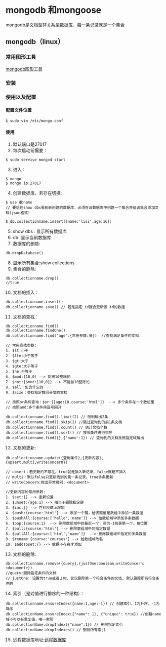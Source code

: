 # mongodb 和mongoose

mongodb是文档型非关系型数据库，每一条记录就是一个集合

## mongodb（linux）

### 常用图形工具

[mongodb图形工具](https://robomongo.org)

### 安装

### 使用以及配置

#### 配置文件位置

```shell
$ sudo vim /etc/mongo.conf
```

#### 使用

1. 默认端口是27017
2. 每次启动前需要：
```shell
$ sudo servive mongod start
```
3. 进入：
```shell
$ mongo
$ mongo ip:27017
```
4. 创建数据库，若存在切换:

```shell
$ use dbname
// 要想在show dbs看到新创建的数据库，必须在该数据库中创建一个集合并给该集合添加文档(json格式)

$ db.collectionname.insert({name:'lisi',age:16})
```
5. show dbs : 显示所有数据库
6. db: 显示当前数据库
7. 数据库的删除:
```shell
db.dropDatabase()
```
8. 显示所有集合:show collections
9. 集合的删除:
```shell
db.collectionname.drop()
//true
```
10. 文档的插入：
```
db.collectionname.insert()
db.collectionname.save() // 若是指定_id就会更新该_id的数据
```
11. 文档的查找：
```
db.collectionname.find()
db.collectionname.findOne()
db.collectionname.find('age':{常用参数:值})  //查找满足条件的文档

// 常用查找参数:
1. $lt:小于
2. $lte:小于等于
3. $gt:大于
4. $gte:大于等于
5. $ne:不等于
6. $mod:[10,0] --> 能被10整除的
7. $not:{$mod:[10,0]} --> 不能被10整除的
8. $all：包含什么的
9. $size：查找指定数组长度的文档

// 按照or条件查询：$or:{[age:10,course:'html']}  --> 多个条件在一个数组里
// 按照and:多个条件用逗号隔开

db.collectionname.find().limit(2) // 限制输出2条
db.collectionname.find().skip(1) //跳过查询到的前1条文档
db.collectionname.find().count() // 统计文档个数
db.collectionname.find().sort() // 按照条件进行排序
db.collectionname.find({},{'name':1}) // 查询到的文档按照指定域输出
```
12. 文档的更新:
```
db.collectionname.update({查询条件},{更新内容},{upsert,multi,writeConcern})

// upsert：若更新的不存在，true就是插入新记录，false就是不插入
// multi：默认false只更新找到的第一条记录，true多条更新
// writeConcern:抛出异常级别，<document>

//更新内容的常用参数:
1. $set:{} --> 重新设置
2. $unset:{age:1} --> 相当于删除指定键
3. $inc:{} --> 在对应键上增加
4. $push:{course:'html'} --> 添加一个键，给该键值是数组中添加一条数据
5. $pushAll:{course:['hello','name']} --> 给数组域中添加多条数据
6. $pop:{course:1}  --> 删除数组域中的最后一个，若为-1则是第一个，按位置
7. $pull:{course:'html'} --> 删除数组域中的指定数据
8. $pullAll:{course:['html','name']}  --> 删除数组域中指定的多条数据
9. $rename:{course:'courses'} --> 给数组域改名
10. $addToset:{} --> 数据不存在才添加
```
13. 文档的删除:
```
db.collectionname.remove({query},{justOne:boolean,writeConcern:<document>})
//query:删除指定条件的文档
// justOne: 设置为true或者１时，仅仅删除第一个符合条件的文档, 默认删除所有符合条件的
```
14. 索引（是对值进行排序的一种结构）：
```
db.collectionname.ensureIndex({name:1,age:-1}) // 创建索引，1为升序，-1为降序
db.collectionName.ensureIndex({"name": 1}, {"unique": true}) //创建name域不可以有重复值，唯一索引
db.collectionName.dropIndex({"name":1}) // 删除指定索引
db.collectionName.dropIndexes() // 删除所有索引
```

15. 远程数据库地址:[远程数据库](mlab.com)
